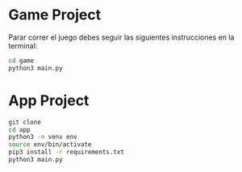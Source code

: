 # Game Project

Parar correr el juego debes seguir las siguientes instrucciones en la terminal:



```sh
cd game
python3 main.py
```



# App Project



```sh
git clone
cd app
python3 -m venv env
source env/bin/activate
pip3 install -r requirements.txt
python3 main.py
```
